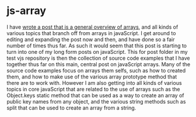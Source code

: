# js-array

I have [wrote a post that is a general overview of arrays](https://dustinpfister.github.io/2018/12/10/js-array/), and all kinds of various topics that branch off from arrays in javaScript. I get around to editing and expanding the post now and then, and have done so a fair number of times thus far. As such it would seem that this post is starting to turn into one of my long form posts on javaScript. This for post folder in my test vjs repository is then the collection of source code examples that I have together thus far on this main, central post on javaScript arrays. Many of the source code examples focus on arrays them selfs, such as how to created them, and how to make use of the various array prototype method that there are to work with. However I am also getting into all kinds of various topics in core javaScript that are related to the use of arrays such as the Object.keys static method that can be used as a way to create an array of public key names from any object, and the various string methods such as split that can be used to create an array from a string.


